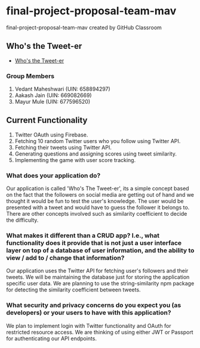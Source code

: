 # final-project-proposal-team-mav

final-project-proposal-team-mav created by GitHub Classroom

## Who's the Tweet-er

- [Who's the Tweet-er](https://whos-the-tweet-er.netlify.app)

### Group Members

1. Vedant Maheshwari (UIN: 658894297)
2. Aakash Jain (UIN: 669082669)
3. Mayur Mule (UIN: 677596520)

## Current Functionality

1. Twitter OAuth using Firebase.
2. Fetching 10 random Twitter users who you follow using Twitter API.
3. Fetching their tweets using Twitter API.
4. Generating questions and assigning scores using tweet similarity.
5. Implementing the game with user score tracking.

### What does your application do?

Our application is called 'Who's The Tweet-er', its a simple concept based on the fact that the followers on social media are getting out of hand and we thought
it would be fun to test the user's knowledge. The user would be presented with a tweet and would have to guess the follower it belongs to.
There are other concepts involved such as similarity coefficient to decide the difficulty.

### What makes it different than a CRUD app? I.e., what functionality does it provide that is not just a user interface layer on top of a database of user information, and the ability to view / add to / change that information?

Our application uses the Twitter API for fetching user's followers and their tweets. We will be maintaining the database just for storing the application specific user data. We are planning to use the string-similarity npm package for detecting the similarity coefficient between tweets.

### What security and privacy concerns do you expect you (as developers) or your users to have with this application?

We plan to implement login with Twitter functionality and OAuth for restricted resource access. We are thinking of using either JWT or Passport for authenticating our API endpoints.
